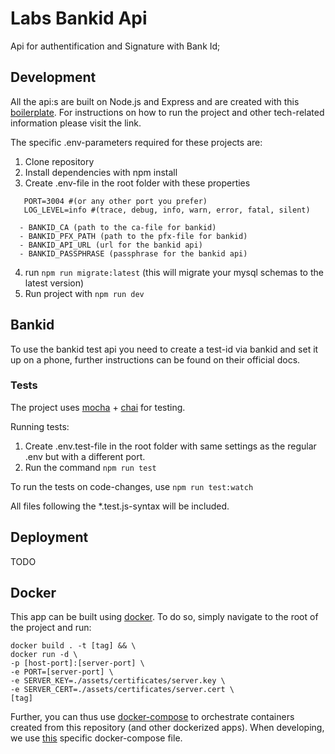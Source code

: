 # Labs Bankid Api
Api for authentification and Signature with Bank Id; 

## Development

All the api:s are built on Node.js and Express and are created with this <a href="https://github.com/helsingborg-stad/labs-node-js-boilerplate">boilerplate</a>. For instructions on how to run the project and other tech-related information please visit the link.

The specific .env-parameters required for these projects are:

1. Clone repository
2. Install dependencies with npm install
3. Create .env-file in the root folder with these properties
````
   PORT=3004 #(or any other port you prefer)
   LOG_LEVEL=info #(trace, debug, info, warn, error, fatal, silent)

  - BANKID_CA (path to the ca-file for bankid)
  - BANKID_PFX_PATH (path to the pfx-file for bankid) 
  - BANKID_API_URL (url for the bankid api)
  - BANKID_PASSPHRASE (passphrase for the bankid api)
````
4. run ```npm run migrate:latest``` (this will migrate your mysql schemas to the latest version)
5. Run project with ```npm run dev```

## Bankid
To use the bankid test api you need to create a test-id via bankid and set it up on a phone, further instructions can be found on their official docs.

### Tests

The project uses [mocha](https://mochajs.org/) + [chai](https://www.chaijs.com/) for testing.

Running tests:

1. Create .env.test-file in the root folder with same settings as the regular .env but with a different port.
2. Run the command ```npm run test```

To run the tests on code-changes, use ```npm run test:watch```

All files following the *.test.js-syntax will be included.

## Deployment
TODO

## Docker

This app can be built using [docker](https://www.docker.com/). To do so, simply navigate to the root of the project and run:

```
docker build . -t [tag] && \
docker run -d \
-p [host-port]:[server-port] \
-e PORT=[server-port] \
-e SERVER_KEY=./assets/certificates/server.key \
-e SERVER_CERT=./assets/certificates/server.cert \
[tag]
```

Further, you can thus use [docker-compose](https://docs.docker.com/compose/) to orchestrate containers created from this repository (and other dockerized apps). When developing, we use [this](https://github.com/helsingborg-stad/labs-docker-compose) specific docker-compose file.